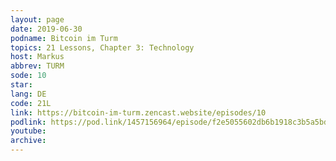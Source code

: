 ```yaml
---
layout: page
date: 2019-06-30
podname: Bitcoin im Turm
topics: 21 Lessons, Chapter 3: Technology
host: Markus
abbrev: TURM
sode: 10
star: 
lang: DE
code: 21L
link: https://bitcoin-im-turm.zencast.website/episodes/10
podlink: https://pod.link/1457156964/episode/f2e5055602db6b1918c3b5a5bdfb19a5
youtube: 
archive: 
---
```

